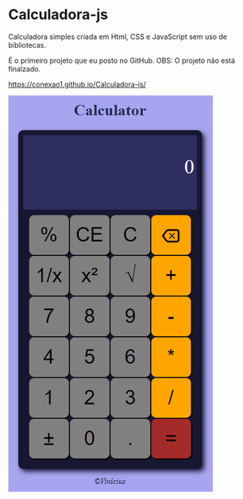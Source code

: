 # Calculadora-js
Calculadora simples criada em Html, CSS e JavaScript sem uso de bibliotecas.

É o primeiro projeto que eu posto no GitHub.
OBS: O projeto não está finalzado.

https://conexao1.github.io/Calculadora-js/

<img src="calc.png">
